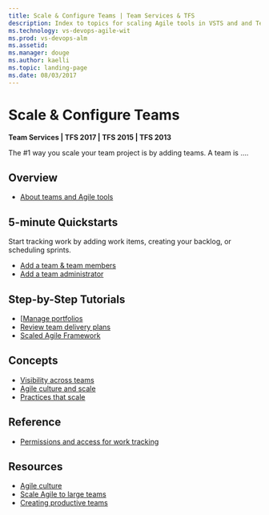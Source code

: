 ```yaml
---
title: Scale & Configure Teams | Team Services & TFS
description: Index to topics for scaling Agile tools in VSTS and and Team Foundation Server (TFS)  
ms.technology: vs-devops-agile-wit
ms.prod: vs-devops-alm
ms.assetid: 
ms.manager: douge
ms.author: kaelli
ms.topic: landing-page 
ms.date: 08/03/2017
---
```


# Scale & Configure Teams 

<b>Team Services | TFS 2017 | TFS 2015 | TFS 2013</b> 

The #1 way you scale your team project is by adding teams.  A team is .... 

## Overview  

- [About teams and Agile tools](../about-teams-and-settings.md)  
 

## 5-minute Quickstarts  

Start tracking work by adding work items, creating your backlog, or scheduling sprints.  

- [Add a team & team members](multiple-teams.md)  
- [Add a team administrator](add-team-administrator.md)  


## Step-by-Step Tutorials

- [[Manage portfolios](portfolio-management.md)
- [Review team delivery plans](review-team-plans.md)
- [Scaled Agile Framework](scaled-agile-framework.md) 


## Concepts 
       
- [Visibility across teams](visibility-across-teams.md)   
- [Agile culture and scale](agile-culture.md)   
- [Practices that scale](practices-that-scale.md)  



## Reference   
- [Permissions and access for work tracking](../permissions-access-work-tracking.md) 
 
  
## Resources  
- [Agile culture](https://www.visualstudio.com/learn/agile-culture/)  
- [Scale Agile to large teams](https://www.visualstudio.com/learn/scale-agile-large-teams/)  
- [Creating productive teams](https://www.visualstudio.com/learn/productive-teams/)    


  

<!---
 

-->